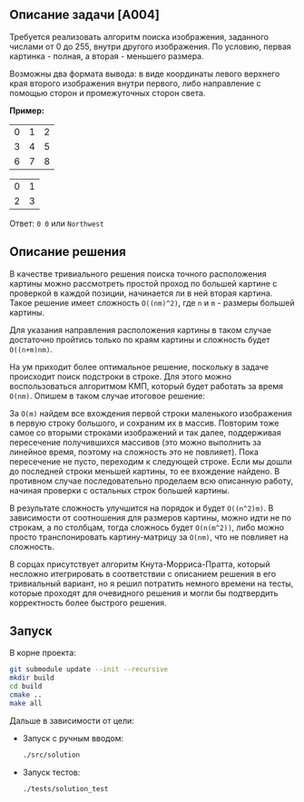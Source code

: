 ## Описание задачи [A004]

Требуется реализовать алгоритм поиска изображения, заданного числами 
от 0 до 255, внутри другого изображения. По условию, первая картинка - 
полная, а вторая - меньшего размера.

Возможны два формата вывода: в виде координаты левого верхнего края 
второго изображения внутри первого, либо направление с помощью сторон 
и промежуточных сторон света.

**Пример:**
<table>
    <tr>
        <td>0</td>
        <td>1</td>
        <td>2</td>
    </tr>
    <tr>
        <td>3</td>
        <td>4</td>
        <td>5</td>
    </tr>
    <tr>
        <td>6</td>
        <td>7</td>
        <td>8</td>
    </tr>
</table>
<table>
    <tr>
        <td>0</td>
        <td>1</td>
    </tr>
    <tr>
        <td>2</td>
        <td>3</td>
    </tr>
</table>

Ответ: `0 0` или `Northwest`

## Описание решения

В качестве тривиального решения поиска точного расположения картины можно 
рассмотреть простой проход по большей картине с проверкой в каждой позиции, 
начинается ли в ней вторая картина. Такое решение имеет сложность `O((nm)^2)`,
где `n` и `m` - размеры большей картины. 

Для указания направления расположения картины в 
таком случае достаточно пройтись только по краям картины и сложность будет 
`O((n+m)nm)`.

На ум приходит более оптимальное решение, поскольку в задаче происходит 
поиск подстроки в строке. Для этого можно воспользоваться алгоритмом КМП, 
который будет работать за время `O(nm)`. Опишем в таком случае итоговое 
решение:

За `O(m)` найдем все вхождения первой строки маленького изображения 
в первую строку большого, и сохраним их в массив. Повторим тоже самое со 
вторыми строками изображений и так далее, поддерживая пересечение получившихся массивов 
(это можно выполнить за линейное время, поэтому на сложность это не повлияет). 
Пока пересечение не пусто, переходим к следующей строке. Если мы дошли до 
последней строки меньшей картины, то ее вхождение найдено. В противном случае 
последовательно проделаем всю описанную работу, начиная проверки с остальных 
строк большей картины. 

В результате сложность улучшится на порядок и будет `O((n^2)m)`. В зависимости 
от соотношения для размеров картины, можно идти не по строкам, а по столбцам, 
тогда сложнось будет `O(n(m^2))`, либо можно просто транспонировать картину-матрицу
за `O(nm)`, что не повлияет на сложность.

В сорцах присутствует алгоритм Кнута-Морриса-Пратта, который несложно 
итегрировать в соответствии с описанием решения в его тривиальный вариант, но 
я решил потратить немного времени на тесты, которые проходят для очевидного решения
и могли бы подтвердить корректность более быстрого решения.

## Запуск
В корне проекта:

```bash
git submodule update --init --recursive
mkdir build
cd build
cmake ..
make all
```

Дальше в зависимости от цели:

- Запуск с ручным вводом:
    ```bash
    ./src/solution
    ```

- Запуск тестов:
    ```bash
    ./tests/solution_test
    ```


